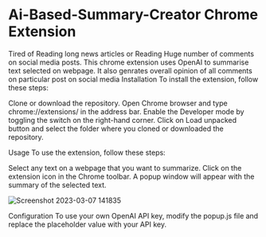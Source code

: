 # Ai-Based-Summary-Creator Chrome Extension
Tired of Reading long news articles or Reading Huge number of comments on social media posts.
 This chrome extension uses OpenAI to summarise text selected on webpage. It also genrates overall opinion of all comments on particular post on social media
Installation
To install the extension, follow these steps:

Clone or download the repository.
Open Chrome browser and type chrome://extensions/ in the address bar.
Enable the Developer mode by toggling the switch on the right-hand corner.
Click on Load unpacked button and select the folder where you cloned or downloaded the repository.

Usage
To use the extension, follow these steps:

Select any text on a webpage that you want to summarize.
Click on the extension icon in the Chrome toolbar.
A popup window will appear with the summary of the selected text.

![Screenshot 2023-03-07 141835](https://user-images.githubusercontent.com/102845667/223371821-89ebb21b-282b-4fc8-aa68-24f38c92e49e.png)



Configuration
To use your own OpenAI API key, modify the popup.js file and replace the placeholder value with your API key.
